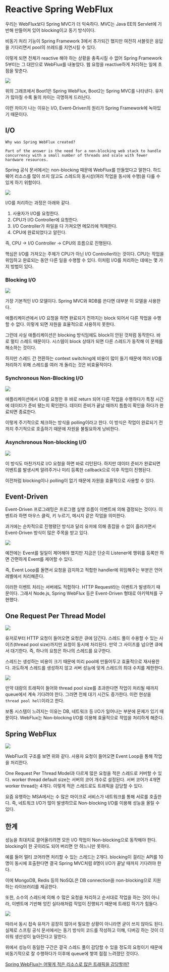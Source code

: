 # Reactive Spring WebFlux

우리는 WebFlux보다 Spring MVC가 더 익숙하다. MVC는 Java EE의 Servlet에 기반해 만들어져 있어 blocking이고 동기 방식이다. 

비동기 처리 기능이 Spring Framework 3에서 추가되긴 했지만 여전히 서블릿은 응답을 기다리면서 pool의 쓰레드를 지연시킬 수 있다.

이렇게 되면 전체가 reactive 해야 하는 상황을 충족시킬 수 없어 Spring Framework 5부터는 그 대안으로 WebFlux를 내놓았다. 웹 요청을 reactive하게 처리하는 일에 초점을 맞춘다.

![](../../.gitbook/assets/interview/spring/webflux-performance.png)

위의 그래프에서 Boot1은 Spring WebFlux, Boot2는 Spring MVC를 나타낸다. 유저가 많아질 수록 둘의 차이는 극명하게 드러난다.

이런 차이가 나는 이유는 I/O, Event-Driven의 원리가 Spring Framework에 녹아있기 때문이다.

## I/O

```text
Why was Spring WebFlux created?

Part of the answer is the need for a non-blocking web stack to handle concurrency with a small number of threads and scale with fewer hardware resources.
```

Spring 공식 문서에서는 non-blocking 때문에 WebFlux를 만들었다고 말한다. 하드웨어 리소스를 많이 쓰지 않고도 스레드의 동시성(여러 작업을 동시에 수행)을 다룰 수 있게 하기 위함이다.

![](../../.gitbook/assets/interview/spring/content02.png)

I/O를 처리하는 과정은 아래와 같다.

1. 사용자가 I/O를 요청한다.
2. CPU가 I/O Controller에 요청한다.
3. I/O Controller가 파일을 다 가져오면 메모리에 적재한다.
4. CPU에 완료되었다고 알린다.

즉, CPU -> I/O Controller -> CPU의 흐름으로 진행된다. 

핵심은 I/O를 가져오는 주체가 CPU가 아닌 I/O Controller라는 것이다. CPU는 작업을 위임하고 완료되는 동안 다른 일을 수행할 수 있다. 이처럼 I/O를 처리하는 데에는 몇 가지 방법이 있다.

### Blocking I/O

![](../../.gitbook/assets/interview/spring/blocking.png)

가장 기본적인 I/O 모델이다. Spring MVC와 RDB를 쓴다면 대부분 이 모델을 사용한다.

애플리케이션에서 I/O 요청을 하면 완료되기 전까지는 block 되어서 다른 작업을 수행할 수 없다. 이렇게 되면 자원을 효율적으로 사용하지 못한다.

그런데 사실 애플리케이션은 blocking 방식임에도 block이 안된 것처럼 동작한다. 바로 멀티 스레드 때문이다. 시스템이 block 상태가 되면 다른 스레드가 동작해 이 문제를 해소하는 것이다.

하지만 스레드 간 전환하는 context switching에 비용이 많이 들기 때문에 여러 I/O를 처리하기 위해 스레드를 여러 개 돌리는 것은 비효율적이다.

### Synchronous Non-Blocking I/O

![](../../.gitbook/assets/interview/spring/nonblocking.png)

애플리케이션에서 I/O를 요청한 후 바로 return 되어 다른 작업을 수행하다가 특정 시간에 데이터가 준비 됐는지 확인한다. 데이터 준비가 끝날 때까지 틈틈이 확인을 하다가 완료되면 종료한다.

이렇게 주기적으로 체크하는 방식을 polling이라고 한다. 이 방식은 작업이 완료되기 전까지 주기적으로 호출하기 때문에 자원을 불필요하게 낭비한다.

### Asynchronous Non-blocking I/O

![](../../.gitbook/assets/interview/spring/nonblocking-async.png)

이 방식도 마찬가지로 I/O 요청을 하면 바로 리턴된다. 하지만 데이터 준비가 완료되면 이벤트를 발생시켜 알려주거나 미리 등록한 callback으로 이후 작업이 진행된다.

이전처럼 blocking이나 polling이 없기 때문에 자원을 효율적으로 사용할 수 있다.

## Event-Driven

Event-Driven 프로그래밍은 프로그램 실행 흐름이 이벤트에 의해 결정되는 것이다. 이벤트라 하면 마우스 클릭, 키 누르기, 메시지 같은 작업을 의미한다.

과거에는 순차적으로 진행됐던 방식과 달리 유저에 의해 종잡을 수 없이 흘러가면서 Event-Driven 방식이 많은 주목을 받고 있다.

![](../../.gitbook/assets/interview/spring/event-loop.png)

예전에는 Event를 일일이 제어해야 했지만 지금은 단순히 Listener에 행위를 등록만 하면 간편하게 Event를 제어할 수 있다. 

즉, Event Loop를 돌면서 요청을 감지하고 적합한 handler에 위임해주는 부분은 언어 레벨에서 처리해준다.

이러한 이벤트 처리는 서버에도 적합하다. HTTP Request라는 이벤트가 발생하기 때문이다. 그래서 Node.js, Spring WebFlux 등은 Event-Driven 형태로 아키텍처를 구현했다.

## One Request Per Thread Model

![](../../.gitbook/assets/interview/spring/queue.png)

유저로부터 HTTP 요청이 들어오면 요청은 큐에 담긴다. 스레드 풀이 수용할 수 있는 사이즈(thread pool size)까지만 요청이 동시에 처리된다. 만약 그 사이즈를 넘으면 큐에서 대기한다. 즉, 하나의 요청은 하나의 스레드를 요구한다.

스레드는 생성하는 비용이 크기 때문에 미리 pool에 만들어두고 효율적으로 재사용한다. 과도하게 스레드를 생성하지 않고 서버 성능에 맞게 스레드의 최대 수치를 제한한다.

![](../../.gitbook/assets/interview/spring/the-play-framework-at-linkedin-8-638.jpg)

만약 대량의 트래픽이 들어와 thread pool size를 초과한다면 작업이 처리될 때까지 queue에서 계속 기다려야 한다. 그러면 전체 대기 시간도 증가한다. 이런 현상을 `thread pool hell`이라고 한다.

보통 시스템이 느려지는 이유는 DB, 네트워크 등 I/O가 일어나는 부분에 문제가 있기 때문이다. WebFlux는 Non-blocking I/O를 이용해 효율적으로 작업을 처리하게 해준다.

## Spring WebFlux

![](../../.gitbook/assets/interview/spring/TRM-10-FINAL.png)

WebFlux의 구조를 보면 위와 같다. 사용자 요청이 들어오면 Event Loop을 통해 작업을 처리한다. 

One Request Per Thread Model과 다르게 많은 요청을 적은 스레드로 커버할 수 있다. worker thread default size는 서버의 코어 개수로 설정된다. 서버 코어가 4개면 worker thread는 4개다. 이렇게 적은 스레드로도 트래픽을 감당할 수 있다.

요즘 유행하는 MSA에서는 수 많은 마이크로 서비스가 네트워크를 통해 서로를 호출한다. 즉, 네트워크 I/O가 많이 발생하므로 Non-blocking I/O를 이용해 성능을 올릴 수 있다.

## 한계

성능을 최대치로 끌어올리려면 모든 I/O 작업이 Non-blocking으로 동작해야 한다. blocking이 한 곳이라도 되어 버리면 안 하느니만 못하다.

예를 들어 멀티 코어라면 처리할 수 있는 스레드는 2개다. blocking이 걸리는 API를 10명이 동시에 호출한다면 결국 Spring MVC처럼 8명이 I/O가 끝날 때까지 기다려야 한다.

이에 MongoDB, Redis 등의 NoSQL은 DB connection을 non-blocking으로 지원하는 라이브러리를 제공한다.

또한, 소수의 스레드에 의해 수 많은 요청을 처리하고 순서대로 작업을 하는 것이 아니라, 이벤트에 기반해 엉킨 실타래처럼 작업이 진행되기 때문에 트래킹 하기가 힘들다.

![](../../.gitbook/assets/interview/spring/webflux-performance.png)

따라서 동시 접속 유저가 굉장히 많아서 필요한 상황이 아니라면 굳이 쓰지 않아도 된다. 실제로 스프링 공식 문서에서는 동기 방식이 코드를 작성하고 이해, 디버깅 하는 것이 더 쉬워 생산성이 높아진다고 말한다.

위에서 성능이 동일한 구간은 결국 스레드 풀이 감당할 수 있을 정도의 요청이기 때문에 비동기적으로 잘 수행하다가 이후에 queue에 쌓여 점점 느려졌던 것이다.

[Spring WebFlux는 어떻게 적은 리소스로 많은 트래픽을 감당할까?](https://alwayspr.tistory.com/44)